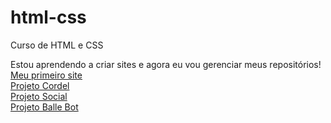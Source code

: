 # html-css
 Curso de HTML e CSS

 Estou aprendendo a criar sites e agora eu vou gerenciar meus repositórios!
<a href="https://0odranoel.github.io/android.html/" target="_blank">Meu primeiro site</a><br>
<a href="https://0odranoel.github.io/Projeto-cordel/" target="_blank">Projeto Cordel</a><br>
<a href="https://0odranoel.github.io/Projeto-login/" target="_blank">Projeto Social</a><br>
<a href="https://0odranoel.github.io/Balle-bot/" target="_blank">Projeto Balle Bot</a>
